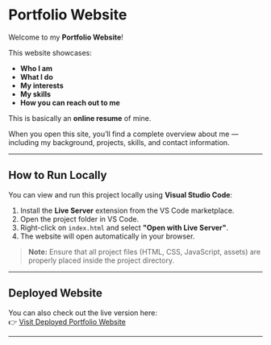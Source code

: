 # Portfolio Website

Welcome to my **Portfolio Website**!

This website showcases:
- **Who I am**
- **What I do**
- **My interests**
- **My skills**
- **How you can reach out to me**

This is basically an **online resume** of mine.

When you open this site, you’ll find a complete overview about me — including my background, projects, skills, and contact information.

---

##  How to Run Locally

You can view and run this project locally using **Visual Studio Code**:

1. Install the **Live Server** extension from the VS Code marketplace.
2. Open the project folder in VS Code.
3. Right-click on `index.html` and select **"Open with Live Server"**.
4. The website will open automatically in your browser.

> **Note:** Ensure that all project files (HTML, CSS, JavaScript, assets) are properly placed inside the project directory.

---

##  Deployed Website

You can also check out the live version here:  
👉 [Visit Deployed Portfolio Website](https://adityaraghuveer.github.io/portfolioweb/)

---

